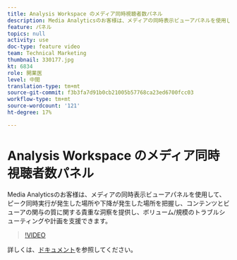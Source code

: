 ```yaml
---
title: Analysis Workspace のメディア同時視聴者数パネル
description: Media Analyticsのお客様は、メディアの同時表示ビューアパネルを使用して、ピーク同時実行が発生した場所や下降が発生した場所を把握し、コンテンツとビューアの関与の質に関する貴重な洞察を提供し、ボリューム/規模のトラブルシューティングや計画を支援できます。
feature: パネル
topics: null
activity: use
doc-type: feature video
team: Technical Marketing
thumbnail: 330177.jpg
kt: 6834
role: 開業医
level: 中間
translation-type: tm+mt
source-git-commit: f3b3fa7d91b0cb21005b57768ca23ed6700fcc03
workflow-type: tm+mt
source-wordcount: '121'
ht-degree: 17%

---
```



# Analysis Workspace のメディア同時視聴者数パネル

Media Analyticsのお客様は、メディアの同時表示ビューアパネルを使用して、ピーク同時実行が発生した場所や下降が発生した場所を把握し、コンテンツとビューアの関与の質に関する貴重な洞察を提供し、ボリューム/規模のトラブルシューティングや計画を支援できます。

>[!VIDEO](https://video.tv.adobe.com/v/330177/?quality=12&learn=on)

詳しくは、[ドキュメント](https://experienceleague.adobe.com/docs/analytics/analyze/analysis-workspace/panels/media-concurrent-viewers.html?lang=en#analysis-workspace)を参照してください。
